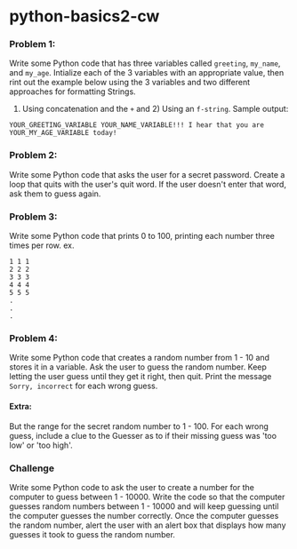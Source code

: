 # python-basics2-cw

### Problem 1:
Write some Python code that has three variables called ```greeting```, ```my_name```, and ```my_age```. Intialize each of the 3 variables with an appropriate value, then rint out the example below using the 3 variables and two different approaches for formatting Strings. 

1) Using concatenation and the ```+``` and 2) Using an ```f-string```. Sample output:

```
YOUR_GREETING_VARIABLE YOUR_NAME_VARIABLE!!! I hear that you are YOUR_MY_AGE_VARIABLE today!
```

### Problem 2:
Write some Python code that asks the user for a secret password. Create a loop that quits with the user's quit word. If the user doesn't enter that word, ask them to guess again.

### Problem 3:
Write some Python code that prints 0 to 100, printing each number three times per row.
ex.
```
1 1 1
2 2 2
3 3 3
4 4 4
5 5 5
.
.
.
```

### Problem 4:
Write some Python code that creates a random number from 1 - 10 and stores it in a variable. Ask the user to guess the random number. Keep letting the user guess until they get it right, then quit. Print the message ```Sorry, incorrect``` for each wrong guess.
#### Extra:
But the range for the secret random number to 1 - 100. For each wrong guess, include a clue to the Guesser as to if their missing guess was 'too low' or 'too high'.

### Challenge
Write some Python code to ask the user to create a number for the computer to guess between 1 - 10000. Write the code so that the computer guesses random numbers between 1 - 10000 and will keep guessing until the computer guesses the number correctly. Once the computer guesses the random number, alert the user with an alert box that displays how many guesses it took to guess the random number.

